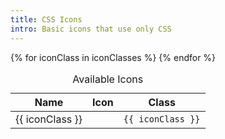 ```yaml
---
title: CSS Icons 
intro: Basic icons that use only CSS
---
```


<table class="site-data-table">
  <caption>Available Icons</caption>
  <thead>
    <tr>
      <th>Name</th>
      <th>Icon</th>
      <th>Class</th>
    </tr>
  </thead>
  <tbody>
    {% for iconClass in iconClasses %}
      <tr>
        <td>{{ iconClass }}</td> 
        <td>
          <span class="{{ iconClass }}"></span>
        </td>
        <td class="type-small">
          <code>{{ iconClass }}</code>
        </td>
      </tr>
    {% endfor %}
  </tbody>
</table>